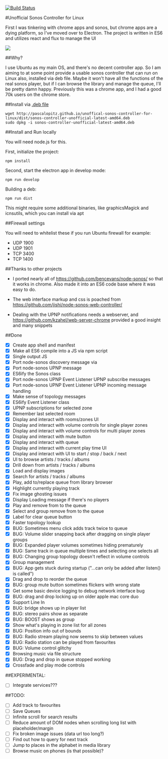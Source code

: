 [![Build Status](https://travis-ci.org/pascalopitz/unoffical-sonos-controller-for-linux.svg?branch=master)](https://travis-ci.org/pascalopitz/unoffical-sonos-controller-for-linux)

#Unofficial Sonos Controller for Linux

First I was tinkering with chrome apps and sonos, but chrome apps are a dying platform, so I've moved over to Electron.
The project is written in ES6 and utilizes react and flux to manage the UI

![](http://pascalopitz.github.io/unoffical-sonos-controller-for-linux/screenshots/screenshot_1.png?raw=true)

##Why?

I use Ubuntu as my main OS, and there's no decent controller app.
So I am aiming to at some point provide a usable sonos controller that can run on Linux also, installed via deb file.
Maybe it won't have all the functions of the real sonos player, but if I can browse the library and manage the queue, I'll be pretty damn happy.
Previously this was a chrome app, and I had a good 70k users on the chrome store.

##Install via [.deb file](http://pascalopitz.github.io/unoffical-sonos-controller-for-linux/dist/sonos-controller-unofficial-latest-amd64.deb)

	wget http://pascalopitz.github.io/unoffical-sonos-controller-for-linux/dist/sonos-controller-unofficial-latest-amd64.deb
	sudo dpkg -i sonos-controller-unofficial-latest-amd64.deb

##Install and Run locally

You will need node.js for this.

First, initialize the project:

	npm install

Second, start the electron app in develop mode:

	npm run develop

Building a deb:

	npm run dist

This might require some additional binaries, like graphicsMagick and icnsutils, which you can install via apt

##Firewall settings

You will need to whitelist these if you run Ubuntu firewall for example:

- UDP 1900
- UDP 1901
- TCP 3400
- TCP 1400

##Thanks to other projects

- I ported nearly all of https://github.com/bencevans/node-sonos/ so that it works in chrome.
  Also made it into an ES6 code base where it was easy to do.

- The web interface markup and css is poached from https://github.com/jishi/node-sonos-web-controller/

- Dealing with the UPNP notifications needs a webserver, and https://github.com/kzahel/web-server-chrome provided a good insight and many snippets

##Done

- [x] Create app shell and manifest
- [x] Make all ES6 compile into a JS via npm script
- [x] Single output JS
- [x] Port node-sonos discovery message via
- [x] Port node-sonos UPNP message
- [x] ES6ify the Sonos class
- [x] Port node-sonos UPNP Event Listener UPNP subscribe messages
- [x] Port node-sonos UPNP Event Listener UPNP incoming message handling
- [x] Make sense of topology messages
- [x] ES6ify Event Listener class
- [x] UPNP subscriptions for selected zone
- [x] Remember last selected room
- [x] Display and interact with rooms/zones UI
- [x] Display and interact with volume controls for single player zones
- [x] Display and interact with volume controls for multi player zones
- [x] Display and interact with mute button
- [x] Display and interact with queue
- [x] Display and interact with current play time UI
- [x] Display and interact with UI to start / stop / back / next
- [x] UI to browse artists / tracks / albums
- [x] Drill down from artists / tracks / albums
- [x] Load and display images
- [x] Search for artists / tracks / albums
- [x] Play, add to/replace queue from library browser
- [x] Highlight currently playing track
- [x] Fix image ghosting issues
- [x] Display Loading message if there's no players
- [x] Play and remove from to the queue
- [x] Select and group remove from to the queue
- [x] Label for clear queue button
- [x] Faster topology lookup
- [x] BUG: Sometimes menu click adds track twice to queue
- [x] BUG: Volume slider snapping back after dragging on single player groups
- [x] BUG: Expanded player volumes sometimes hiding prematurely
- [x] BUG: Same track in queue multiple times and selecting one selects all
- [x] BUG: Changing group topology doesn't reflect in volume controls
- [x] Group management
- [x] BUG: App gets stuck during startup ("...can only be added after listen() is called")
- [x] Drag and drop to reorder the queue
- [x] BUG: group mute button sometimes flickers with wrong state
- [x] Get some basic device logging to debug network interface bug
- [x] BUG: drag and drop locking up on older apple mac core duo
- [x] Support Line In
- [x] BUG: bridge shows up in player list
- [x] BUG: stereo pairs show as separate
- [x] BUG: BOOST shows as group
- [x] Show what's playing in zone list for all zones
- [x] BUG: Position info out of bounds
- [x] BUG: Radio stream playing now seems to skip between values
- [x] BUG: Radio station can be played from favourites
- [x] BUG: Volume control glitchy
- [x] Browsing music via file structure
- [x] BUG: Drag and drop in queue stopped working
- [x] Crossfade and play mode controls

##EXPERIMENTAL:
- [ ] Integrate services???

##TODO:
- [ ] Add track to favourites
- [ ] Save Queues
- [ ] Infinite scroll for search results
- [ ] Reduce amount of DOM nodes when scrolling long list with placeholder/margin
- [ ] Fix broken image issues (data url too long?)
- [ ] Find out how to query for next track
- [ ] Jump to places in the alphabet in media library
- [ ] Browse music on phones (is that possible)?
